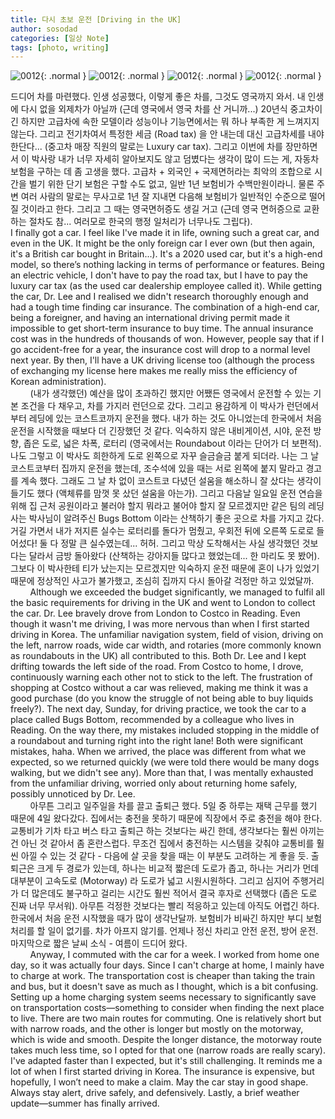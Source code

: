 ```yaml
---
title: 다시 초보 운전 [Driving in the UK]
author: sosodad
categories: [일상 Note]
tags: [photo, writing]
---
```


![0012](https://onedrive.live.com/embed?resid=F96DE3EAE83811FB%21160509&authkey=%21ALaal1j8Un_78r4&height=1024){: .normal }
![0012](https://onedrive.live.com/embed?resid=F96DE3EAE83811FB%21160506&authkey=%21ANOpAmJoUd1VmT4&height=1024){: .normal }
![0012](https://onedrive.live.com/embed?resid=F96DE3EAE83811FB%21160504&authkey=%21AEX7zRSeVPz99ek&height=1024){: .normal }
![0012](https://onedrive.live.com/embed?resid=F96DE3EAE83811FB%21160539&authkey=%21AJHaon-yOXfCHV4&height=1024){: .normal }

드디어 차를 마련했다. 인생 성공했다, 이렇게 좋은 차를, 그것도 영국까지 와서. 내 인생에 다시 없을 외제차가 아닐까 (근데 영국에서 영국 차를 산 거니까...) 20년식 중고차이긴 하지만 고급차에 속한 모델이라 성능이나 기능면에서는 뭐 하나 부족한 게 느껴지지 않는다. 그리고 전기차여서 특정한 세금 (Road tax) 을 안 내는데 대신 고급차세를 내야 한단다... (중고차 매장 직원의 말로는 Luxury car tax). 그리고 이번에 차를 장만하면서 이 박사랑 내가 너무 자세히 알아보지도 않고 덤볐다는 생각이 많이 드는 게, 자동차 보험을 구하는 데 좀 고생을 했다. 고급차 + 외국인 + 국제면허라는 최악의 조합으로 시간을 벌기 위한 단기 보험은 구할 수도 없고, 일반 1년 보험비가 수백만원이라니. 물론 주변 여러 사람의 말로는 무사고로 1년 잘 지내면 다음해 보험비가 일반적인 수준으로 떨어질 것이라고 한다. 그리고 그 때는 영국면허증도 생길 거고 (근데 영국 면허증으로 교환하는 절차도 참... 여러모로 한국의 행정 일처리가 너무나도 그립다).  
I finally got a car. I feel like I've made it in life, owning such a great car, and even in the UK. It might be the only foreign car I ever own (but then again, it's a British car bought in Britain...). It's a 2020 used car, but it's a high-end model, so there’s nothing lacking in terms of performance or features. Being an electric vehicle, I don't have to pay the road tax, but I have to pay the luxury car tax (as the used car dealership employee called it). While getting the car, Dr. Lee and I realised we didn't research thoroughly enough and had a tough time finding car insurance. The combination of a high-end car, being a foreigner, and having an international driving permit made it impossible to get short-term insurance to buy time. The annual insurance cost was in the hundreds of thousands of won. However, people say that if I go accident-free for a year, the insurance cost will drop to a normal level next year. By then, I'll have a UK driving license too (although the process of exchanging my license here makes me really miss the efficiency of Korean administration).  
&nbsp;&nbsp;&nbsp;&nbsp;&nbsp;&nbsp;&nbsp;&nbsp;(내가 생각했던) 예산을 많이 초과하긴 했지만 어쨌든 영국에서 운전할 수 있는 기본 조건을 다 채우고, 차를 가지러 런던으로 갔다. 그리고 용감하게 이 박사가 런던에서부터 레딩에 있는 코스트코까지 운전을 했다. 내가 하는 것도 아니었는데 한국에서 처음 운전을 시작했을 때보다 더 긴장했던 것 같다. 익숙하지 않은 내비게이션, 시야, 운전 방향, 좁은 도로, 넓은 차폭, 로터리 (영국에서는 Roundabout 이라는 단어가 더 보편적). 나도 그렇고 이 박사도 희한하게 도로 왼쪽으로 자꾸 슬금슬금 붙게 되더라. 나는 그 날 코스트코부터 집까지 운전을 했는데, 조수석에 있을 때는 서로 왼쪽에 붙지 말라고 경고를 계속 했다. 그래도 그 날 차 없이 코스트코 다녔던 설움을 해소하니 잘 샀다는 생각이 들기도 했다 (액체류를 맘껏 못 샀던 설움을 아는가). 그리고 다음날 일요일 운전 연습을 위해 집 근처 공원이라고 불러야 할지 뭐라고 불어야 할지 잘 모르겠지만 같은 팀의 레딩 사는 박사님이 알려주신 Bugs Bottom 이라는 산책하기 좋은 곳으로 차를 가지고 갔다. 거길 가면서 내가 저지른 실수는 로터리를 돌다가 멈췄고, 우회전 뒤에 오른쪽 도로로 들어섰다! 둘 다 정말 큰 실수였는데... 허허. 그리고 막상 도착해서는 사실 생각했던 것보다는 달라서 금방 돌아왔다 (산책하는 강아지들 많다고 했었는데... 한 마리도 못 봤어). 그보다 이 박사한테 티가 났는지는 모르겠지만 익숙하지 운전 때문에 혼이 나가 있었기 때문에 정상적인 사고가 불가했고, 조심히 집까지 다시 돌아갈 걱정만 하고 있었달까.  
&nbsp;&nbsp;&nbsp;&nbsp;&nbsp;&nbsp;&nbsp;&nbsp;Although we exceeded the budget significantly, we managed to fulfil all the basic requirements for driving in the UK and went to London to collect the car. Dr. Lee bravely drove from London to Costco in Reading. Even though it wasn't me driving, I was more nervous than when I first started driving in Korea. The unfamiliar navigation system, field of vision, driving on the left, narrow roads, wide car width, and rotaries (more commonly known as roundabouts in the UK) all contributed to this. Both Dr. Lee and I kept drifting towards the left side of the road. From Costco to home, I drove, continuously warning each other not to stick to the left. The frustration of shopping at Costco without a car was relieved, making me think it was a good purchase (do you know the struggle of not being able to buy liquids freely?). The next day, Sunday, for driving practice, we took the car to a place called Bugs Bottom, recommended by a colleague who lives in Reading. On the way there, my mistakes included stopping in the middle of a roundabout and turning right into the right lane! Both were significant mistakes, haha. When we arrived, the place was different from what we expected, so we returned quickly (we were told there would be many dogs walking, but we didn't see any). More than that, I was mentally exhausted from the unfamiliar driving, worried only about returning home safely, possibly unnoticed by Dr. Lee.  
&nbsp;&nbsp;&nbsp;&nbsp;&nbsp;&nbsp;&nbsp;&nbsp;아무튼 그리고 일주일을 차를 끌고 출퇴근 했다. 5일 중 하루는 재택 근무를 했기 때문에 4일 왔다갔다. 집에서는 충전을 못하기 때문에 직장에서 주로 충전을 해야 한다. 교통비가 기차 타고 버스 타고 출퇴근 하는 것보다는 싸긴 한데, 생각보다는 훨씬 아끼는 건 아닌 것 같아서 좀 혼란스럽다. 무조건 집에서 충전하는 시스템을 갖춰야 교통비를 훨씬 아낄 수 있는 것 같다 - 다음에 살 곳을 찾을 때는 이 부분도 고려하는 게 좋을 듯. 출퇴근은 크게 두 경로가 있는데, 하나는 비교적 짧은데 도로가 좁고, 하나는 거리가 먼데 대부분이 고속도로 (Motorway) 라 도로가 넓고 시원시원하다. 그리고 심지어 주행거리가 더 많은데도 불구하고 걸리는 시간도 훨씬 적어서 결국 후자로 선택했다 (좁은 도로 진짜 너무 무서워). 아무튼 걱정한 것보다는 빨리 적응하고 있는데 아직도 어렵긴 하다. 한국에서 처음 운전 시작했을 때가 많이 생각난달까. 보험비가 비싸긴 하지만 부디 보험 처리를 할 일이 없기를. 차가 아프지 않기를. 언제나 정신 차리고 안전 운전, 방어 운전. 마지막으로 짧은 날씨 소식 - 여름이 드디어 왔다.  
&nbsp;&nbsp;&nbsp;&nbsp;&nbsp;&nbsp;&nbsp;&nbsp;Anyway, I commuted with the car for a week. I worked from home one day, so it was actually four days. Since I can't charge at home, I mainly have to charge at work. The transportation cost is cheaper than taking the train and bus, but it doesn't save as much as I thought, which is a bit confusing. Setting up a home charging system seems necessary to significantly save on transportation costs—something to consider when finding the next place to live. There are two main routes for commuting. One is relatively short but with narrow roads, and the other is longer but mostly on the motorway, which is wide and smooth. Despite the longer distance, the motorway route takes much less time, so I opted for that one (narrow roads are really scary). I've adapted faster than I expected, but it's still challenging. It reminds me a lot of when I first started driving in Korea. The insurance is expensive, but hopefully, I won’t need to make a claim. May the car stay in good shape. Always stay alert, drive safely, and defensively. Lastly, a brief weather update—summer has finally arrived.